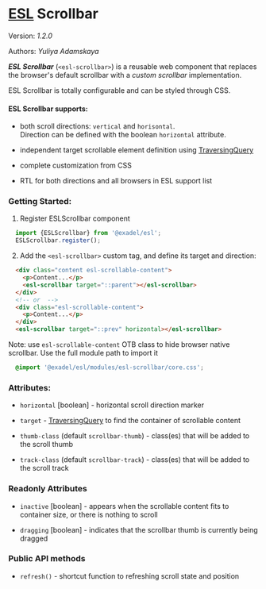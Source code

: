 # [ESL](../../../) Scrollbar

Version: *1.2.0*

Authors: *Yuliya Adamskaya*

<a name="intro"></a>

___ESL Scrollbar___ (`<esl-scrollbar>`) is a reusable web component that replaces the browser's default scrollbar with 
a _custom scrollbar_ implementation.


ESL Scrollbar is totally configurable and can be styled through CSS.

#### ESL Scrollbar supports:

- both scroll directions: `vertical` and `horisontal`.  
  Direction can be defined with the boolean `horizontal` attribute.

- independent target scrollable element definition using [TraversingQuery](./../esl-traversing-query/README.md)

- complete customization from CSS

- RTL for both directions and all browsers in ESL support list


### Getting Started:

1. Register ESLScrollbar component
```js
  import {ESLScrollbar} from '@exadel/esl';
  ESLScrollbar.register();
```

2. Add the `<esl-scrollbar>` custom tag, and define its target and direction:
```html
  <div class="content esl-scrollable-content">
    <p>Content...</p>
    <esl-scrollbar target="::parent"></esl-scrollbar>
  </div>
  <!-- or  -->
  <div class="esl-scrollable-content">
    <p>Content...</p>
  </div>
  <esl-scrollbar target="::prev" horizontal></esl-scrollbar>
```

Note: use `esl-scrollable-content` OTB class to hide browser native scrollbar. 
Use the full module path to import it 
```css
  @import '@exadel/esl/modules/esl-scrollbar/core.css';
```

### Attributes:

- `horizontal` \[boolean] - horizontal scroll direction marker

- `target` - [TraversingQuery](./../esl-traversing-query/README.md) to find the container of scrollable content

- `thumb-class` (default `scrollbar-thumb`) - class(es) that will be added to the scroll thumb

- `track-class` (default `scrollbar-track`) - class(es) that will be added to the scroll track


### Readonly Attributes

- `inactive` \[boolean] - appears when the scrollable content fits to container size, or there is nothing to scroll
  
- `dragging` \[boolean] - indicates that the scrollbar thumb is currently being dragged

### Public API methods

- `refresh()` - shortcut function to refreshing scroll state and position
